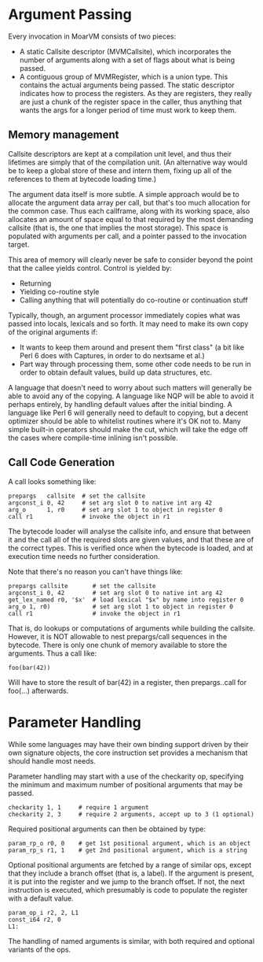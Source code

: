 # Argument Passing
Every invocation in MoarVM consists of two pieces:

* A static Callsite descriptor (MVMCallsite), which incorporates the
  number of arguments along with a set of flags about what is being
  passed.
* A contiguous group of MVMRegister, which is a union type. This contains
  the actual arguments being passed. The static descriptor indicates how
  to process the registers. As they are registers, they really are just a
  chunk of the register space in the caller, thus anything that wants the
  args for a longer period of time must work to keep them.

## Memory management
Callsite descriptors are kept at a compilation unit level, and thus their
lifetimes are simply that of the compilation unit. (An alternative way would
be to keep a global store of these and intern them, fixing up all of the
references to them at bytecode loading time.)

The argument data itself is more subtle. A simple approach would be to
allocate the argument data array per call, but that's too much allocation
for the common case. Thus each callframe, along with its working space,
also allocates an amount of space equal to that required by the most
demanding callsite (that is, the one that implies the most storage). This
space is populated with arguments per call, and a pointer passed to the
invocation target.

This area of memory will clearly never be safe to consider beyond the point
that the callee yields control. Control is yielded by:

* Returning
* Yielding co-routine style
* Calling anything that will potentially do co-routine or continuation stuff

Typically, though, an argument processor immediately copies what was passed
into locals, lexicals and so forth. It may need to make its own copy of the
original arguments if:

* It wants to keep them around and present them "first class" (a bit like
  Perl 6 does with Captures, in order to do nextsame et al.)
* Part way through processing them, some other code needs to be run in order
  to obtain default values, build up data structures, etc.

A language that doesn't need to worry about such matters will generally be
able to avoid any of the copying. A language like NQP will be able to avoid
it perhaps entirely, by handling default values after the initial binding.
A language like Perl 6 will generally need to default to copying, but a
decent optimizer should be able to whitelist routines where it's OK not to.
Many simple built-in operators should make the cut, which will take the edge
off the cases where compile-time inlining isn't possible.

## Call Code Generation
A call looks something like:

    prepargs   callsite  # set the callsite
    argconst_i 0, 42     # set arg slot 0 to native int arg 42
    arg_o      1, r0     # set arg slot 1 to object in register 0
    call r1              # invoke the object in r1

The bytecode loader will analyse the callsite info, and ensure that between
it and the call all of the required slots are given values, and that these are
of the correct types. This is verified once when the bytecode is loaded, and
at execution time needs no further consideration.

Note that there's no reason you can't have things like:

    prepargs callsite       # set the callsite
    argconst_i 0, 42        # set arg slot 0 to native int arg 42
    get_lex_named r0, '$x'  # load lexical "$x" by name into register 0
    arg_o 1, r0)            # set arg slot 1 to object in register 0
    call r1                 # invoke the object in r1

That is, do lookups or computations of arguments while building the callsite.
However, it is NOT allowable to nest prepargs/call sequences in the bytecode.
There is only one chunk of memory available to store the arguments. Thus a
call like:

    foo(bar(42))

Will have to store the result of bar(42) in a register, then prepargs..call
for foo(...) afterwards.

# Parameter Handling
While some languages may have their own binding support driven by their own
signature objects, the core instruction set provides a mechanism that should
handle most needs.

Parameter handling may start with a use of the checkarity op, specifying the
minimum and maximum number of positional arguments that may be passed.

    checkarity 1, 1     # require 1 argument
    checkarity 2, 3     # require 2 arguments, accept up to 3 (1 optional)

Required positional arguments can then be obtained by type:

    param_rp_o r0, 0    # get 1st positional argument, which is an object
    param_rp_s r1, 1    # get 2nd positional argument, which is a string

Optional positional arguments are fetched by a range of similar ops, except
that they include a branch offset (that is, a label). If the argument is
present, it is put into the register and we jump to the branch offset. If
not, the next instruction is executed, which presumably is code to populate
the register with a default value.

    param_op_i r2, 2, L1
    const_i64 r2, 0
    L1:

The handling of named arguments is similar, with both required and optional
variants of the ops.
